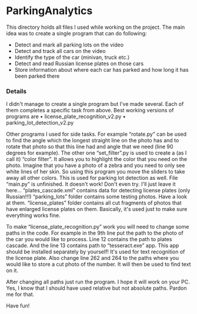 # ParkingAnalytics

This directory holds all files I used while working on the project. 
The main idea was to create a single program that can do following: 
- Detect and mark all parking lots on the video 
- Detect and track all cars on the video 
- Identify the type of the car (minivan, truck etc.) 
- Detect and read Russian license plates on those cars 
- Store information about where each car has parked and how long it has been parked there 
### Details 
I didn't manage to create a single program but I've made several. Each of them completes a specific task from above. 
Best working versions of programs are 
• license_plate_recognition_v2.py 
• parking_lot_detection_v2.py 

Other programs I used for side tasks. For example “rotate.py” can be used to find the angle which the longest straight line on the photo has and to rotate that photo so that this line had and angle that we need (line 90 degrees for example). The other one “set_filter”.py is used to create a (as I call it) “color filter”. It allows you to highlight the color that you need on the photo. Imagine that you have a photo of a zebra and you need to only see white lines of her skin. So using this program you move the sliders to take away all other colors. This is used for parking lot detection as well. 
File “main.py” is unfinished. It doesn't work! Don't even try. I'll just leave it here… 
“plates_cascade.xml” contains data for detecting license plates (only Russian!!!) 
“parking_lots” folder contains some testing photos. Have a look at them. 
“license_plates” folder contains all cut fragments of photos that have enlarged license plates on them. Basically, it's used just to make sure everything works fine. 


To make “license_plate_recognition.py” work you will need to change some paths in the code. For example in the 9th line put the path to the photo of the car you would like to process. Line 12 contains the path to plates cascade. And the line 13 contains path to “tesseract.exe” app. This app should be installed separately by yourself! It's used for text recognition of the license plate. Also change line 262 and 264 to the paths where you would like to store a cut photo of the number. It will then be used to find text on it. 

After changing all paths just run the program. I hope it will work on your PC. Yes, I know that I should have used relative but not absolute paths. Pardon me for that. 

Have fun!
